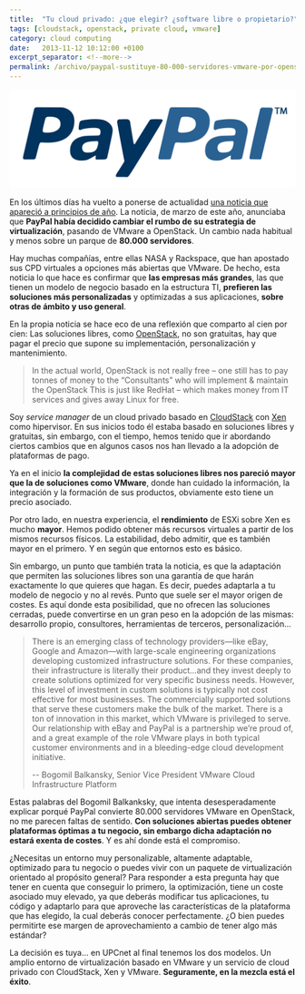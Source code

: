 ```yaml
---
title:  "Tu cloud privado: ¿que elegir? ¿software libre o propietario?"
tags: [cloudstack, openstack, private cloud, vmware]
category: cloud computing
date:   2013-11-12 10:12:00 +0100
excerpt_separator: <!--more-->
permalink: /archivo/paypal-sustituye-80-000-servidores-vmware-por-openstack
---
```


![Paypal logo](/assets/img/paypal_logo.jpg) 

En los últimos días ha vuelto a ponerse de actualidad [una noticia que apareció a principios de año](https://www.forbes.com/sites/reuvencohen/2013/03/26/paypal-to-drop-vmware-from-80000-servers-and-replace-it-with-openstack/). La noticia, de marzo de este año, anunciaba que **PayPal había decidido cambiar el rumbo de su estrategia de virtualización**, pasando de VMware a OpenStack. Un cambio nada habitual y menos sobre un parque de **80.000 servidores**.

Hay muchas compañías, entre ellas NASA y Rackspace, que han apostado sus CPD virtuales a opciones más abiertas que VMware. De hecho, esta noticia lo que hace es confirmar que **las empresas más grandes**, las que tienen un modelo de negocio basado en la estructura TI, **prefieren las soluciones más personalizadas** y optimizadas a sus aplicaciones, **sobre otras de ámbito y uso general**.

En la propia noticia se hace eco de una reflexión que comparto al cien por cien: Las soluciones libres, como [OpenStack](https://www.openstack.org/), no son gratuitas, hay que pagar el precio que supone su implementación, personalización y mantenimiento.

> In the actual world, OpenStack is not really free – one still has to pay tonnes of money to the “Consultants” who will implement & maintain the OpenStack   This is just like RedHat – which makes money from IT services and gives away Linux for free.

Soy *service manager* de un cloud privado basado en [CloudStack](https://cloudstack.apache.org/) con [Xen](https://www.citrix.com/products/xenserver/overview.html) como hipervisor. En sus inicios todo él estaba basado en soluciones libres y gratuitas, sin embargo, con el tiempo, hemos tenido que ir abordando ciertos cambios que en algunos casos nos han llevado a la adopción de plataformas de pago.

Ya en el inicio **la complejidad de estas soluciones libres nos pareció mayor que la de soluciones como VMware**, donde han cuidado la información, la integración y la formación de sus productos, obviamente esto tiene un precio asociado.

Por otro lado, en nuestra experiencia, el **rendimiento** de ESXi sobre Xen es mucho **mayor**. Hemos podido obtener más recursos virtuales a partir de los mismos recursos físicos. La estabilidad, debo admitir, que es también mayor en el primero. Y en según que entornos esto es básico.

Sin embargo, un punto que también trata la noticia, es que la adaptación que permiten las soluciones libres son una garantía de que harán exactamente lo que quieres que hagan. Es decir, puedes adaptarla a tu modelo de negocio y no al revés. Punto que suele ser el mayor origen de costes. Es aquí donde esta posibilidad, que no ofrecen las soluciones cerradas, puede convertirse en un gran peso en la adopción de las mismas: desarrollo propio, consultores, herramientas de terceros, personalización…

> There is an emerging class of technology providers—like eBay, Google and Amazon—with large-scale engineering organizations developing customized infrastructure solutions. For these companies, their infrastructure is literally their product…and they invest deeply to create solutions optimized for very specific business needs. However, this level of investment in custom solutions is typically not cost effective for most businesses. The commercially supported solutions that serve these customers make the bulk of the market. There is a ton of innovation in this market, which VMware is privileged to serve. Our relationship with eBay and PayPal is a partnership we’re proud of, and a great example of the role VMware plays in both typical customer environments and in a bleeding-edge cloud development initiative.
>
> -- Bogomil Balkansky, Senior Vice President VMware Cloud Infrastructure Platform

Estas palabras del Bogomil Balkanksky, que intenta desesperadamente explicar porqué PayPal convierte 80.000 servidores VMware en OpenStack, no me parecen faltas de sentido. **Con soluciones abiertas puedes obtener plataformas óptimas a tu negocio, sin embargo dicha adaptación no estará exenta de costes**. Y es ahí donde está el compromiso.

¿Necesitas un entorno muy personalizable, altamente adaptable, optimizado para tu negocio o puedes vivir con un paquete de virtualización orientado al propósito general? Para responder a esta pregunta hay que tener en cuenta que conseguir lo primero, la optimización, tiene un coste asociado muy elevado, ya que deberás modificar tus aplicaciones, tu código y adaptarlo para que aproveche las características de la plataforma que has elegido, la cual deberás conocer perfectamente. ¿O bien puedes permitirte ese margen de aprovechamiento a cambio de tener algo más estándar?

La decisión es tuya… en UPCnet al final tenemos los dos modelos. Un amplio entorno de virtualización basado en VMware y un servicio de cloud privado con CloudStack, Xen y VMware. **Seguramente, en la mezcla está el éxito**.